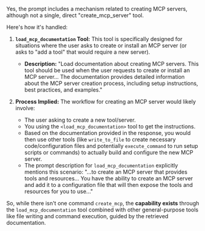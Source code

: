 Yes, the prompt includes a mechanism related to creating MCP servers, although not a single, direct "create_mcp_server" tool.

Here's how it's handled:

1.  **`load_mcp_documentation` Tool:** This tool is specifically designed for situations where the user asks to create or install an MCP server (or asks to "add a tool" that would require a new server).
    *   **Description:** "Load documentation about creating MCP servers. This tool should be used when the user requests to create or install an MCP server... The documentation provides detailed information about the MCP server creation process, including setup instructions, best practices, and examples."

2.  **Process Implied:** The workflow for creating an MCP server would likely involve:
    *   The user asking to create a new tool/server.
    *   You using the `<load_mcp_documentation>` tool to get the instructions.
    *   Based on the documentation provided in the response, you would then use other tools (like `write_to_file` to create necessary code/configuration files and potentially `execute_command` to run setup scripts or commands) to actually build and configure the new MCP server.
    *   The prompt description for `load_mcp_documentation` explicitly mentions this scenario: "...to create an MCP server that provides tools and resources... You have the ability to create an MCP server and add it to a configuration file that will then expose the tools and resources for you to use..."

So, while there isn't one command `create_mcp`, the **capability exists** through the `load_mcp_documentation` tool combined with other general-purpose tools like file writing and command execution, guided by the retrieved documentation.